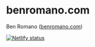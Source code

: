 # benromano.com

Ben Romano ([benromano.com](http://benromano.com))

[![Netlify status](https://api.netlify.com/api/v1/badges/f3ab0f42-dd0d-408f-9dd4-edd645a047da/deploy-status)](https://app.netlify.com/sites/chrisnager/deploys)

